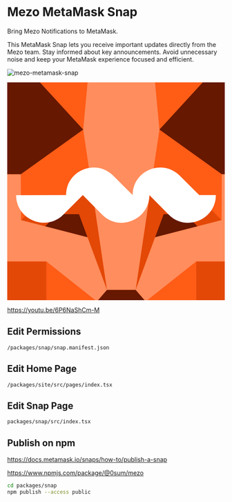 # Mezo MetaMask Snap

Bring Mezo Notifications to MetaMask.

This MetaMask Snap lets you receive important updates directly from the Mezo team. Stay informed about key announcements. Avoid unnecessary noise and keep your MetaMask experience focused and efficient.

![mezo-metamask-snap](https://github.com/user-attachments/assets/f6a9ecce-5622-4592-ad03-5cb4532a8308)<?xml version="1.0" encoding="UTF-8" standalone="no"?>
<!DOCTYPE svg PUBLIC "-//W3C//DTD SVG 1.1//EN" "http://www.w3.org/Graphics/SVG/1.1/DTD/svg11.dtd">
<svg width="100%" height="100%" viewBox="0 0 400 400" version="1.1" xmlns="http://www.w3.org/2000/svg" xmlns:xlink="http://www.w3.org/1999/xlink" xml:space="preserve" xmlns:serif="http://www.serif.com/" style="fill-rule:evenodd;clip-rule:evenodd;stroke-linejoin:round;stroke-miterlimit:2;">
    <g transform="matrix(2.08298,0,0,2.16125,-190.018,-235.964)">
        <g transform="matrix(2.13466,0,0,2.13466,40.8985,46.8595)">
            <path d="M132.24,131.751L101.759,122.675L78.773,136.416L62.735,136.409L39.735,122.675L9.268,131.751L0,100.465L9.268,65.742L0,36.385L9.268,0L56.875,28.443L84.632,28.443L132.24,0L141.508,36.385L132.24,65.742L141.508,100.465L132.24,131.751Z" style="fill:rgb(255,92,22);fill-rule:nonzero;"/>
        </g>
        <g transform="matrix(2.13466,0,0,2.13466,40.8985,46.8595)">
            <path d="M9.274,0L56.882,28.463L54.989,47.997L9.274,0ZM39.742,100.478L60.689,116.435L39.742,122.675L39.742,100.478ZM59.015,74.097L54.989,48.01L29.219,65.75L29.205,65.743L29.205,65.756L29.285,84.016L39.735,74.098L59.015,74.098L59.015,74.097ZM132.24,0L84.632,28.463L86.519,47.997L132.24,0ZM101.773,100.478L80.825,116.435L101.773,122.675L101.773,100.478ZM112.302,65.755L112.309,65.755L112.302,65.755L112.302,65.742L112.296,65.749L86.526,48.01L82.5,74.097L101.772,74.097L112.229,84.014L112.302,65.755Z" style="fill:rgb(255,92,22);fill-rule:nonzero;"/>
        </g>
        <g transform="matrix(2.13466,0,0,2.13466,40.8985,46.8595)">
            <path d="M39.735,122.675L9.268,131.751L0,100.478L39.735,100.478L39.735,122.675ZM59.008,74.09L64.828,111.804L56.762,90.834L29.272,84.014L39.728,74.091L59.008,74.091L59.008,74.09ZM101.772,122.675L132.24,131.751L141.508,100.478L101.772,100.478L101.772,122.675ZM82.5,74.09L76.68,111.804L84.745,90.834L112.236,84.014L101.773,74.091L82.5,74.091L82.5,74.09Z" style="fill:rgb(227,72,7);fill-rule:nonzero;"/>
        </g>
        <g transform="matrix(2.13466,0,0,2.13466,40.8985,46.8595)">
            <path d="M0,100.465L9.268,65.742L29.198,65.742L29.271,84.008L56.763,90.828L64.828,111.797L60.682,116.415L39.735,100.458L0,100.458L0,100.465ZM141.508,100.465L132.24,65.742L112.309,65.742L112.236,84.008L84.746,90.828L76.68,111.797L80.825,116.415L101.773,100.458L141.508,100.458L141.508,100.465ZM84.632,28.443L56.875,28.443L54.99,47.977L64.829,111.777L76.68,111.777L86.525,47.977L84.632,28.443Z" style="fill:rgb(255,141,93);fill-rule:nonzero;"/>
        </g>
        <g transform="matrix(2.13466,0,0,2.13466,40.8985,46.8595)">
            <path d="M9.268,0L0,36.385L9.268,65.742L29.198,65.742L54.982,47.997L9.268,0ZM53.248,81.665L44.219,81.665L39.303,86.484L56.769,90.814L53.248,81.659L53.248,81.665ZM132.24,0L141.508,36.385L132.24,65.742L112.309,65.742L86.526,47.997L132.24,0ZM88.273,81.665L97.315,81.665L102.231,86.49L84.745,90.828L88.273,81.658L88.273,81.665ZM78.766,123.97L80.826,116.428L76.68,111.81L64.82,111.81L60.675,116.428L62.734,123.97" style="fill:rgb(102,24,0);fill-rule:nonzero;"/>
        </g>
    </g>
    <g transform="matrix(1.14091,0,0,1.14091,-28.1936,81.0384)">
        <path d="M114.94,142.08L146.44,110.58L146.44,110.44L177.79,141.94C186.85,151 197.93,155.03 208.86,155.03C231.73,155.03 253.73,137.2 253.73,110.44L285.08,141.94C294.14,151 305.22,155.03 316.15,155.03C339.02,155.03 361.02,137.2 361.02,110.44L334.12,110.44L302.77,79.09C293.71,70.03 282.49,66 271.56,66C248.69,66 226.83,83.69 226.83,110.44L195.48,79.09C186.42,70.03 175.2,66 164.27,66C141.4,66 119.54,83.69 119.54,110.44L39,110.58C39,137.48 61.29,154.88 84.16,154.88C95.09,154.88 106.17,150.85 114.94,142.08Z" style="fill:white;fill-rule:nonzero;"/>
    </g>
</svg>

https://youtu.be/6P6NaShCm-M

## Edit Permissions

```
/packages/snap/snap.manifest.json
```

## Edit Home Page

```
/packages/site/src/pages/index.tsx
```

## Edit Snap Page

```
packages/snap/src/index.tsx
```

## Publish on npm

https://docs.metamask.io/snaps/how-to/publish-a-snap

https://www.npmjs.com/package/@0sum/mezo

```bash
cd packages/snap
npm publish --access public
```

